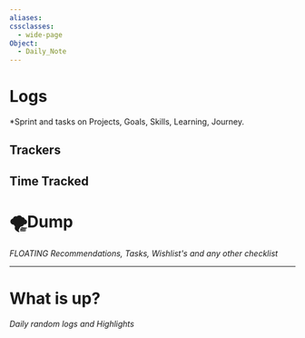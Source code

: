 ```yaml
---
aliases: 
cssclasses:
  - wide-page
Object:
  - Daily_Note
---
```


# Logs
*Sprint and tasks on Projects, Goals, Skills, Learning, Journey. 


## Trackers



## Time Tracked


# 🌪Dump
_FLOATING Recommendations, Tasks, Wishlist's and any other checklist_

---
# What is up?
*Daily random logs and Highlights*